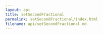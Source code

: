 ```yaml
---
layout: api
title: setSecondFractional
permalink: setSecondFractional/index.html
filename: api/setSecondFractional.md
---
```


